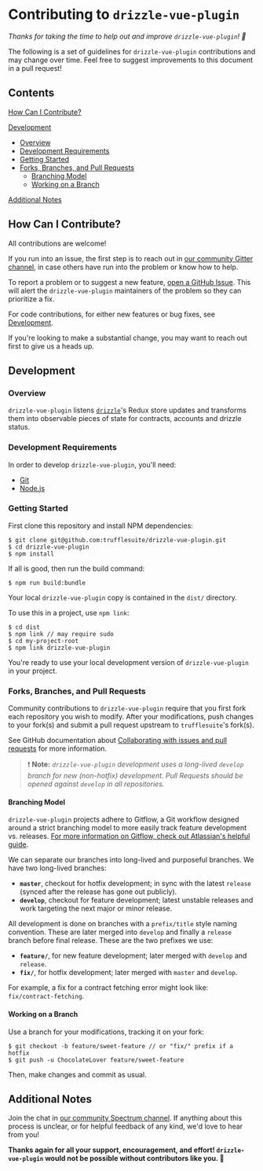 Contributing to `drizzle-vue-plugin`
===============================

_Thanks for taking the time to help out and improve `drizzle-vue-plugin`! :tada:_

The following is a set of guidelines for `drizzle-vue-plugin` contributions and may change over time. Feel free to suggest improvements to this document in a pull request!


Contents
--------

[How Can I Contribute?](#how-can-i-contribute)

[Development](#development)
  - [Overview](#overview)
  - [Development Requirements](#development-requirements)
  - [Getting Started](#getting-started)
  - [Forks, Branches, and Pull Requests](#forks-branches-and-pull-requests)
    - [Branching Model](#branching-model)
    - [Working on a Branch](#working-on-a-branch)

[Additional Notes](#additional-notes)


How Can I Contribute?
---------------------

All contributions are welcome!

If you run into an issue, the first step is to reach out in [our community Gitter channel](https://gitter.im/ConsenSys/truffle), in case others have run into the problem or know how to help.

To report a problem or to suggest a new feature, [open a GitHub Issue](https://github.com/trufflesuite/drizzle/issues/new).  This will alert the `drizzle-vue-plugin` maintainers of the problem so they can prioritize a fix.

For code contributions, for either new features or bug fixes, see [Development](#development).

If you're looking to make a substantial change, you may want to reach out first to give us a heads up.


Development
-----------

### Overview

`drizzle-vue-plugin` listens [`drizzle`](https://github.com/trufflesuite/drizzle)'s Redux store updates and transforms them into observable pieces of state for contracts, accounts and drizzle status.


### Development Requirements

In order to develop `drizzle-vue-plugin`, you'll need:

- [Git](https://git-scm.com/)
- [Node.js](https://nodejs.org)

### Getting Started

First clone this repository and install NPM dependencies:

    $ git clone git@github.com:trufflesuite/drizzle-vue-plugin.git
    $ cd drizzle-vue-plugin
    $ npm install

If all is good, then run the build command:

    $ npm run build:bundle

Your local `drizzle-vue-plugin` copy is contained in the `dist/` directory.

To use this in a project, use `npm link`:

    $ cd dist
    $ npm link // may require sudo
    $ cd my-project-root
    $ npm link drizzle-vue-plugin

You're ready to use your local development version of `drizzle-vue-plugin` in your project.

### Forks, Branches, and Pull Requests

Community contributions to `drizzle-vue-plugin` require that you first fork each repository you wish to modify. After your modifications, push changes to your fork(s) and submit a pull request upstream to `trufflesuite`'s fork(s).

See GitHub documentation about [Collaborating with issues and pull requests](https://help.github.com/categories/collaborating-with-issues-and-pull-requests/) for more information.

> :exclamation: **Note:** _`drizzle-vue-plugin` development uses a long-lived `develop` branch for new (non-hotfix) development. Pull Requests should be opened against `develop` in all repositories._

#### Branching Model

`drizzle-vue-plugin` projects adhere to Gitflow, a Git workflow designed around a strict branching model to more easily track feature development vs. releases. [For more information on Gitflow, check out Atlassian's helpful guide](https://www.atlassian.com/git/tutorials/comparing-workflows/gitflow-workflow).

We can separate our branches into long-lived and purposeful branches. We have two long-lived branches:

- **`master`**, checkout for hotfix development; in sync with the latest `release` (synced after the release has gone out publicly).
- **`develop`**, checkout for feature development; latest unstable releases and work targeting the next major or minor release.

All development is done on branches with a `prefix/title` style naming convention. These are later merged into `develop` and finally a `release` branch before final release. These are the two prefixes we use:

- **`feature/`**, for new feature development; later merged with `develop` and `release`.
- **`fix/`**, for hotfix development; later merged with `master` and `develop`.

For example, a fix for a contract fetching error might look like: `fix/contract-fetching`.

#### Working on a Branch

Use a branch for your modifications, tracking it on your fork:

    $ git checkout -b feature/sweet-feature // or "fix/" prefix if a hotfix
    $ git push -u ChocolateLover feature/sweet-feature

Then, make changes and commit as usual.


Additional Notes
----------------

Join the chat in [our community Spectrum channel](https://spectrum.chat/trufflesuite). If anything about this process is unclear, or for helpful feedback of any kind, we'd love to hear from you!

**Thanks again for all your support, encouragement, and effort! `drizzle-vue-plugin` would not be possible without contributors like you. :bow:**
